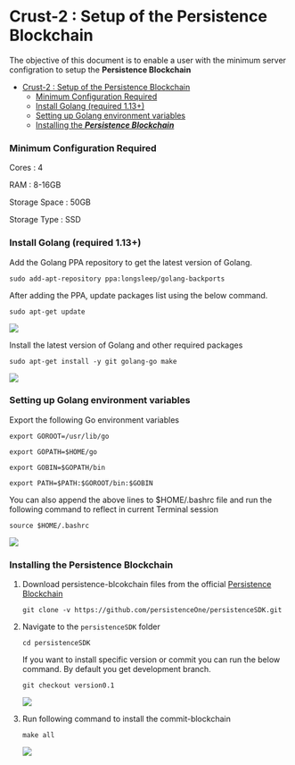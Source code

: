 Crust-2 : Setup of the Persistence Blockchain
===

The objective of this document is to enable a user with the minimum server configration to setup the **Persistence Blockchain**



- [Crust-2 : Setup of the Persistence Blockchain](#crust-2--setup-of-the-persistence-blockchain)
    - [Minimum Configuration Required](#minimum-configuration-required)
    - [Install Golang (required 1.13+)](#install-golang-required-113)
    - [Setting up Golang environment variables](#setting-up-golang-environment-variables)
    - [Installing the ***Persistence Blockchain***](#installing-the-persistence-blockchain)


### Minimum Configuration Required

Cores : 4

RAM : 8-16GB

Storage Space : 50GB

Storage Type : SSD


### Install Golang (required 1.13+)

Add the Golang PPA repository to get the latest version of Golang.

`sudo add-apt-repository ppa:longsleep/golang-backports`

After adding the PPA, update packages list using the below command.

`sudo apt-get update`

   ![](https://i.imgur.com/tVxJFqU.png)


Install the latest version of Golang and other required packages

`sudo apt-get install -y git golang-go make`

   ![](https://i.imgur.com/tMFJJqQ.png)


### Setting up Golang environment variables

Export the following Go environment variables

`export GOROOT=/usr/lib/go`

`export GOPATH=$HOME/go`

`export GOBIN=$GOPATH/bin`

`export PATH=$PATH:$GOROOT/bin:$GOBIN`

You can also append the above lines to $HOME/.bashrc file and run the following command to reflect in current Terminal session

`source $HOME/.bashrc`

   ![](https://i.imgur.com/OOyXrJz.png)


### Installing the Persistence Blockchain

1. Download persistence-blcokchain files from the official [Persistence Blockchain](https://github.com/persistenceOne/persistenceSDK)
    
    `git clone -v https://github.com/persistenceOne/persistenceSDK.git`

2. Navigate to the `persistenceSDK` folder

    `cd persistenceSDK`

    If you want to install specific version or commit you can run the below command. By default you get development branch.
    
    `git checkout version0.1`
    
    ![](https://i.imgur.com/x95ma3d.png)

    
3. Run following command to install the commit-blockchain

    `make all`

    ![](https://i.imgur.com/OihKWwU.png)


